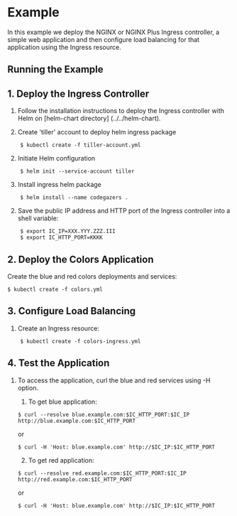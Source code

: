 # Example

In this example we deploy the NGINX or NGINX Plus Ingress controller, a simple web application and then configure load balancing for that application using the Ingress resource.

## Running the Example

## 1. Deploy the Ingress Controller

1. Follow the installation instructions to deploy the Ingress controller with Helm on [helm-chart directory] (../../helm-chart).
	
  1. Create 'tiller' account to deploy helm ingress package
~~~	
	$ kubectl create -f tiller-account.yml
~~~	
  2. Initiate Helm configuration
~~~
	$ helm init --service-account tiller
~~~
  3. Install ingress helm package
~~~
	$ helm install --name codegazers .
~~~
2. Save the public IP address and HTTP port of the Ingress controller into a shell variable:
~~~
    $ export IC_IP=XXX.YYY.ZZZ.III
    $ export IC_HTTP_PORT=KKKK
~~~ 

## 2. Deploy the Colors Application

Create the blue and red colors deployments and services:
~~~
$ kubectl create -f colors.yml
~~~

## 3. Configure Load Balancing

1. Create an Ingress resource:
~~~
    $ kubectl create -f colors-ingress.yml
~~~

## 4. Test the Application

1. To access the application, curl the blue and red services using -H option.
    
    1. To get blue application:
    ~~~
    $ curl --resolve blue.example.com:$IC_HTTP_PORT:$IC_IP http://blue.example.com:$IC_HTTP_PORT
    ~~~
    or
    ~~~
    $ curl -H 'Host: blue.example.com' http://$IC_IP:$IC_HTTP_PORT
    ~~~
    2. To get red application:
    ~~~
    $ curl --resolve red.example.com:$IC_HTTP_PORT:$IC_IP http://red.example.com:$IC_HTTP_PORT
    ~~~
    or
    ~~~
    $ curl -H 'Host: blue.example.com' http://$IC_IP:$IC_HTTP_PORT
    ~~~
